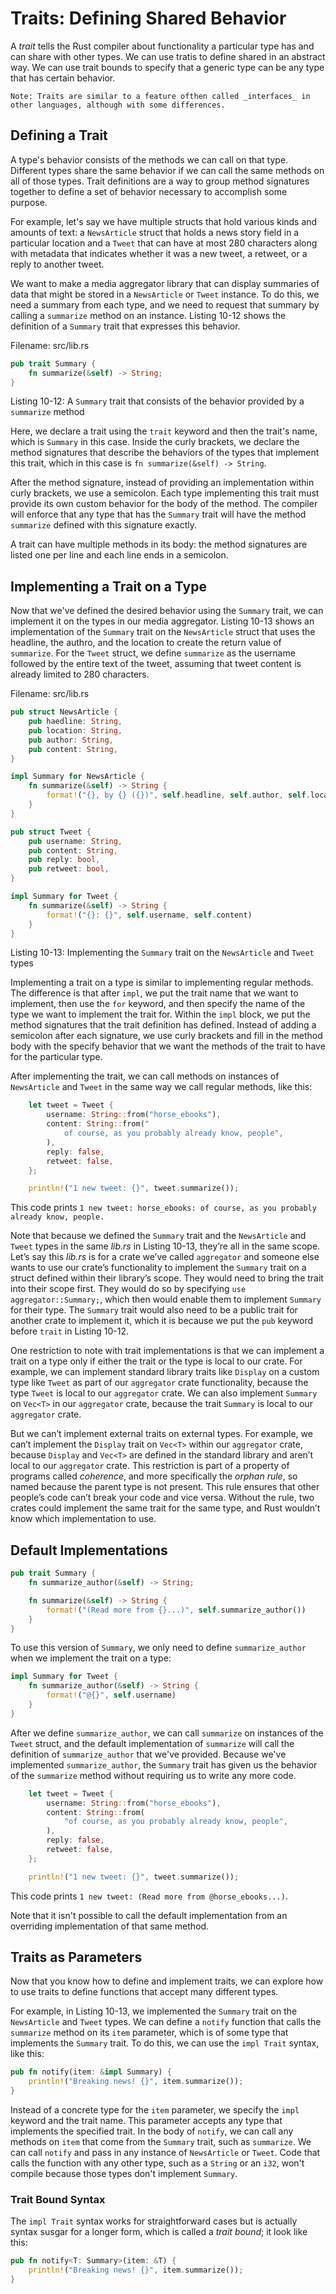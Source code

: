 # Traits: Defining Shared Behavior

A _trait_ tells the Rust compiler
about functionality a particular type has and can share with other types.
We can use tratis to define shared in an abstract way. We can use trait bounds to specify that a generic type can be any type that has certain behavior.

```
Note: Traits are similar to a feature ofthen called _interfaces_ in other languages, although with some differences.
```

## Defining a Trait

A type's behavior consists of the methods we can call on that type.
Different types share the same behavior if we can call the same methods on all of those types.
Trait definitions are a way to group method signatures together to define a set of behavior necessary to accomplish some purpose.

For example, let's say we have multiple structs that hold various kinds and amounts of text:
a `NewsArticle` struct that holds a news story field in a particular location and a `Tweet` that can have at most 280 characters along with metadata that indicates whether it was a new tweet, a retweet, or a reply to another tweet.

We want to make a media aggregator library that can display summaries of data that might be stored in a `NewsArticle` or `Tweet` instance.
To do this, we need a summary from each type,
and we need to request that summary by calling a `summarize` method on an instance.
Listing 10-12 shows the definition of a `Summary` trait that expresses this behavior.

Filename: src/lib.rs

```rs
pub trait Summary {
    fn summarize(&self) -> String;
}
```

Listing 10-12: A `Summary` trait that consists of the behavior provided by a `summarize` method

Here, we declare a trait using the `trait` keyword and then the trait's name, which is `Summary` in this case. Inside the curly brackets, we declare the method signatures that describe the behaviors of the types that implement this trait, which in this case is `fn summarize(&self) -> String`.

After the method signature, instead of providing an implementation within curly brackets, we use a semicolon.
Each type implementing this trait must provide its own custom behavior for the body of the method.
The compiler will enforce that any type that has the `Summary` trait will have the method `summarize` defined with this signature exactly.

A trait can have multiple methods in its body:
the method signatures are listed one per line and each line ends in a semicolon.

## Implementing a Trait on a Type

Now that we've defined the desired behavior using the `Summary` trait,
we can implement it on the types in our media aggregator.
Listing 10-13 shows an implementation of the `Summary` trait on the `NewsArticle` struct that uses the headline, the authro, and the location to create the return value of `summarize`.
For the `Tweet` struct,
we define `summarize` as the username followed by the entire text of the tweet,
assuming that tweet content is already limited to 280 characters.

Filename: src/lib.rs

```rs
pub struct NewsArticle {
    pub haedline: String,
    pub location: String,
    pub author: String,
    pub content: String,
}

impl Summary for NewsArticle {
    fn summarize(&self) -> String {
        format!("{}, by {} ({})", self.headline, self.author, self.location)
    }
}

pub struct Tweet {
    pub username: String,
    pub content: String,
    pub reply: bool,
    pub retweet: bool,
}

impl Summary for Tweet {
    fn summarize(&self) -> String {
        format!("{}: {}", self.username, self.content)
    }
}
```

Listing 10-13: Implementing the `Summary` trait on the `NewsArticle` and `Tweet` types

Implementing a trait on a type is similar to implementing regular methods.
The difference is that after `impl`,
we put the trait name that we want to implement,
then use the `for` keyword,
and then specify the name of the type we want to implement the trait for.
Within the `impl` block,
we put the method signatures that the trait definition has defined.
Instead of adding a semicolon after each signature,
we use curly brackets and fill in the method body
with the specify behavior that we want the methods of the trait to have for the particular type.

After implementing the trait,
we can call methods on instances of `NewsArticle` and `Tweet` in the same way we call regular methods,
like this:

```rs
    let tweet = Tweet {
        username: String::from("horse_ebooks"),
        content: String::from("
            of course, as you probably already know, people",
        ),
        reply: false,
        retweet: false,
    };

    println!("1 new tweet: {}", tweet.summarize());
```

This code prints `1 new tweet: horse_ebooks: of course, as you probably already know, people.`

Note that because we defined the `Summary` trait and the `NewsArticle` and `Tweet` types in the same _lib.rs_ in Listing 10-13, they’re all in the same scope. Let’s say this _lib.rs_ is for a crate we’ve called `aggregator` and someone else wants to use our crate’s functionality to implement the `Summary` trait on a struct defined within their library’s scope. They would need to bring the trait into their scope first. They would do so by specifying `use aggregator::Summary;`, which then would enable them to implement `Summary` for their type. The `Summary` trait would also need to be a public trait for another crate to implement it, which it is because we put the `pub` keyword before `trait` in Listing 10-12.

One restriction to note with trait implementations is that we can implement a trait on a type only if either the trait or the type is local to our crate. For example, we can implement standard library traits like `Display` on a custom type like `Tweet` as part of our `aggregator` crate functionality, because the type `Tweet` is local to our `aggregator` crate. We can also implement `Summary` on `Vec<T>` in our `aggregator` crate, because the trait `Summary` is local to our `aggregator` crate.

But we can’t implement external traits on external types. For example, we can’t implement the `Display` trait on `Vec<T>` within our `aggregator` crate, because `Display` and `Vec<T>` are defined in the standard library and aren’t local to our `aggregator` crate. This restriction is part of a property of programs called _coherence_, and more specifically the _orphan rule_, so named because the parent type is not present. This rule ensures that other people’s code can’t break your code and vice versa. Without the rule, two crates could implement the same trait for the same type, and Rust wouldn’t know which implementation to use.

## Default Implementations

```rs
pub trait Summary {
    fn summarize_author(&self) -> String;

    fn summarize(&self) -> String {
        format!("(Read more from {}...)", self.summarize_author())
    }
}
```

To use this version of `Summary`, we only need to define `summarize_author` when we implement the trait on a type:

```rs
impl Summary for Tweet {
    fn summarize_author(&self) -> String {
        format!("@{}", self.username)
    }
}
```

After we define `summarize_author`,
we can call `summarize` on instances of the `Tweet` struct,
and the default implementation of `summarize` will call the definition
of `summarize_author` that we've provided.
Because we've implemented `summarize_author`,
the `Summary` trait has given us the behavior of the `summarize` method without requiring us to write any more code.

```rs
    let tweet = Tweet {
        username: String::from("horse_ebooks"),
        content: String::from(
            "of course, as you probably already know, people",
        ),
        reply: false,
        retweet: false,
    };

    println!("1 new tweet: {}", tweet.summarize());
```

This code prints `1 new tweet: (Read more from @horse_ebooks...)`.

Note that it isn't possible to call the default implementation from an overriding implementation of that same method.

## Traits as Parameters

Now that you know how to define and implement traits,
we can explore how to use traits to define functions
that accept many different types.

For example, in Listing 10-13, we implemented the `Summary` trait on the `NewsArticle` and `Tweet` types.
We can define a `notify` function that calls the `summarize` method on its `item` parameter, which is of some type that implements
the `Summary` trait.
To do this, we can use the `impl Trait` syntax, like this:

```rs
pub fn notify(item: &impl Summary) {
    println!("Breaking news! {}", item.summarize());
}
```

Instead of a concrete type for the `item` parameter,
we specify the `impl` keyword and the trait name.
This parameter accepts any type
that implements the specified trait.
In the body of `notify`,
we can call any methods on `item` that come from the `Summary` trait,
such as `summarize`.
We can call `notify` and pass in any instance of `NewsArticle` or `Tweet`.
Code that calls the function with any other type,
such as a `String` or an `i32`,
won't compile because those types don't implement `Summary`.

### Trait Bound Syntax

The `impl Trait` syntax works for straightforward cases
but is actually syntax susgar for a longer form,
which is called a _trait bound_; it look like this:

```rs
pub fn notify<T: Summary>(item: &T) {
    println!("Breaking news! {}", item.summarize());
}
```

